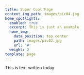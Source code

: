 ```yaml
---
title: Super Cool Page
content_img_path: images/pic04.jpg
home_spotlights:
  enabled: true
  excerpt: This is just an example
  home_img:
    data_position: top center
    path: images/pic02.jpg
    url: '#'
  weight: 2
template: page
---
```

This is text written today
